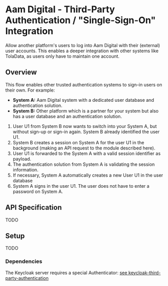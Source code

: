 # Aam Digital - Third-Party Authentication / "Single-Sign-On" Integration
Allow another platform's users to log into Aam Digital with their (external) user accounts.
This enables a deeper integration with other systems like TolaData, as users only have to maintain one account.

## Overview
This flow enables other trusted authentication systems to sign-in users on their own.
For example:

- **System A:** Aam Digital system with a dedicated user database and authentication solution.
- **System B:** Other platform which is a partner for your system but also has a user database and an authentication solution.

1. User U1 from System B now wants to switch into your System A, but without sign-up or sign-in again. System B already identified the user U1.
2. System B creates a session on System A for the user U1 in the background (making an API request to the module described here).
3. User U1 is forwarded to the System A with a valid session identifier as payload.
4. The authentication solution from System A is validating the session information.
5. If necessary, System A automatically creates a new User U1 in the user database
6. System A signs in the user U1. The user does not have to enter a password on System A.


## API Specification

TODO


## Setup
TODO

### Dependencies
The Keycloak server requires a special Authenticator: [see keycloak-third-party-authentication](/application/keycloak-third-party-authentication/README.md)